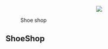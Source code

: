 
<figure class="image">
    <p align="center">
      <img src="assets/shooe_tilt_1.png">
      <figcaption>Shoe shop</figcaption>
    </p>

  
</figure>


## ShoeShop